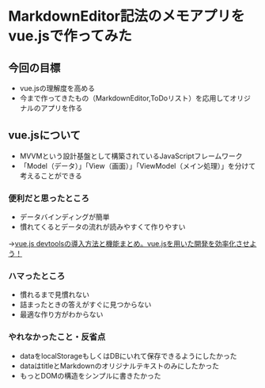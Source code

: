 # MarkdownEditor記法のメモアプリをvue.jsで作ってみた

## 今回の目標
- vue.jsの理解度を高める
- 今まで作ってきたもの（MarkdownEditor,ToDoリスト）を応用してオリジナルのアプリを作る

## vue.jsについて
- MVVMという設計基盤として構築されているJavaScriptフレームワーク
- 「Model（データ）」「View（画面）」「ViewModel（メイン処理）」を分けて考えることができる

### 便利だと思ったところ
- データバインディングが簡単
- 慣れてくるとデータの流れが読みやすくて作りやすい  

→[vue.js devtoolsの導入方法と機能まとめ。vue.jsを用いた開発を効率化させよう！](http://qiita.com/hashimoto-1202/items/c81f5d4c271eef16d957)

### ハマったところ
- 慣れるまで見慣れない
- 詰まったときの答えがすぐに見つからない
- 最適な作り方がわからない

### やれなかったこと・反省点
- dataをlocalStorageもしくはDBにいれて保存できるようにしたかった
- dataはtitleとMarkdownのオリジナルテキストのみにしたかった
- もっとDOMの構造をシンプルに書きたかった

